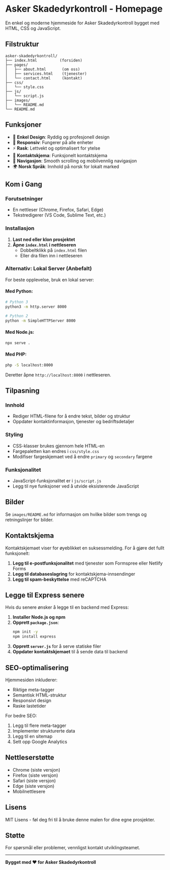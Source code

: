 # Asker Skadedyrkontroll - Homepage

En enkel og moderne hjemmeside for Asker Skadedyrkontroll bygget med HTML, CSS og JavaScript.

## Filstruktur

```
asker-skadedyrkontroll/
├── index.html          (forsiden)
├── pages/
│   ├── about.html       (om oss)
│   ├── services.html    (tjenester)
│   └── contact.html     (kontakt)
├── css/
│   └── style.css
├── js/
│   └── script.js
├── images/
│   └── README.md
└── README.md
```

## Funksjoner

- 🎨 **Enkel Design**: Ryddig og profesjonell design
- 📱 **Responsiv**: Fungerer på alle enheter
- ⚡ **Rask**: Lettvekt og optimalisert for ytelse
- 📝 **Kontaktskjema**: Funksjonelt kontaktskjema
- 🧭 **Navigasjon**: Smooth scrolling og mobilvennlig navigasjon
- 🌍 **Norsk Språk**: Innhold på norsk for lokalt marked

## Kom i Gang

### Forutsetninger

- En nettleser (Chrome, Firefox, Safari, Edge)
- Tekstredigerer (VS Code, Sublime Text, etc.)

### Installasjon

1. **Last ned eller klon prosjektet**
2. **Åpne `index.html` i nettleseren**
   - Dobbeltklikk på `index.html` filen
   - Eller dra filen inn i nettleseren

### Alternativ: Lokal Server (Anbefalt)

For beste opplevelse, bruk en lokal server:

#### Med Python:

```bash
# Python 3
python3 -m http.server 8000

# Python 2
python -m SimpleHTTPServer 8000
```

#### Med Node.js:

```bash
npx serve .
```

#### Med PHP:

```bash
php -S localhost:8000
```

Deretter åpne `http://localhost:8000` i nettleseren.

## Tilpasning

### Innhold

- Rediger HTML-filene for å endre tekst, bilder og struktur
- Oppdater kontaktinformasjon, tjenester og bedriftsdetaljer

### Styling

- CSS-klasser brukes gjennom hele HTML-en
- Fargepaletten kan endres i `css/style.css`
- Modifiser fargeskjemaet ved å endre `primary` og `secondary` fargene

### Funksjonalitet

- JavaScript-funksjonalitet er i `js/script.js`
- Legg til nye funksjoner ved å utvide eksisterende JavaScript

## Bilder

Se `images/README.md` for informasjon om hvilke bilder som trengs og retningslinjer for bilder.

## Kontaktskjema

Kontaktskjemaet viser for øyeblikket en suksessmelding. For å gjøre det fullt funksjonelt:

1. **Legg til e-postfunksjonalitet** med tjenester som Formspree eller Netlify Forms
2. **Legg til databaseslagring** for kontaktskjema-innsendinger
3. **Legg til spam-beskyttelse** med reCAPTCHA

## Legge til Express senere

Hvis du senere ønsker å legge til en backend med Express:

1. **Installer Node.js og npm**
2. **Opprett `package.json`**:
   ```bash
   npm init -y
   npm install express
   ```
3. **Opprett `server.js`** for å serve statiske filer
4. **Oppdater kontaktskjemaet** til å sende data til backend

## SEO-optimalisering

Hjemmesiden inkluderer:

- Riktige meta-tagger
- Semantisk HTML-struktur
- Responsivt design
- Raske lastetider

For bedre SEO:

1. Legg til flere meta-tagger
2. Implementer strukturerte data
3. Legg til en sitemap
4. Sett opp Google Analytics

## Nettleserstøtte

- Chrome (siste versjon)
- Firefox (siste versjon)
- Safari (siste versjon)
- Edge (siste versjon)
- Mobilnettlesere

## Lisens

MIT Lisens - føl deg fri til å bruke denne malen for dine egne prosjekter.

## Støtte

For spørsmål eller problemer, vennligst kontakt utviklingsteamet.

---

**Bygget med ❤️ for Asker Skadedyrkontroll**
